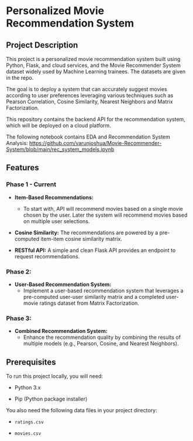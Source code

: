 # Personalized Movie Recommendation System

## Project Description

This project is a personalized movie recommendation system built using Python, Flask, and cloud services, and the Movie Recommender System dataset widely used by Machine Learning trainees. The datasets are given in the repo. 

The goal is to deploy a system that can accurately suggest movies according to user preferences leveraging various techniques such as Pearson Correlation, Cosine Similarity, Nearest Neighbors and Matrix Factorization.

This repository contains the backend API for the recommendation system, which will be deployed on a cloud platform.

The following notebook contains EDA and Recommendation System Analysis: https://github.com/varunjoshua/Movie-Recommender-System/blob/main/rec_system_models.ipynb 




## Features 

### Phase 1 - Current

* **Item-Based Recommendations:**
  * To start with, API will recommend movies based on a single movie chosen by the user. Later the system will recommend movies based on multiple user selections. 

* **Cosine Similarity:** The recommendations are powered by a pre-computed item-item cosine similarity matrix.

* **RESTful API:** A simple and clean Flask API provides an endpoint to request recommendations.


### Phase 2: 

* **User-Based Recommendation System:**
  * Implement a user-based recommendation system that leverages a pre-computed user-user similarity matrix and a completed user-movie ratings dataset from Matrix Factorization.


### Phase 3: 

* **Combined Recommendation System:**
  * Enhance the recommendation quality by combining the results of multiple models (e.g., Pearson, Cosine, and Nearest Neighbors).





## Prerequisites

To run this project locally, you will need:

* Python 3.x

* Pip (Python package installer)

You also need the following data files in your project directory:

* `ratings.csv`

* `movies.csv`

